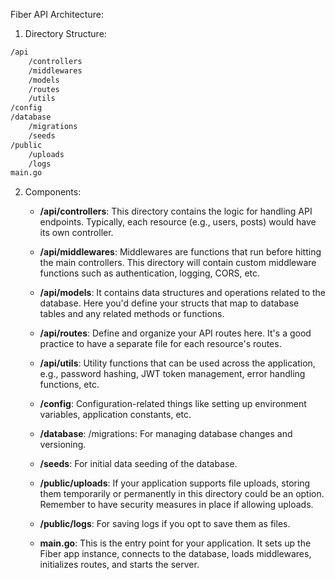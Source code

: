 Fiber API Architecture:

1. Directory Structure:

```bash
/api
    /controllers
    /middlewares
    /models
    /routes
    /utils
/config
/database
    /migrations
    /seeds
/public
    /uploads
    /logs
main.go
```

2. Components:

   - **/api/controllers**: This directory contains the logic for handling API
     endpoints. Typically, each resource (e.g., users, posts) would have its own
     controller.

   - **/api/middlewares**: Middlewares are functions that run before hitting the
     main controllers. This directory will contain custom middleware functions
     such as authentication, logging, CORS, etc.

   - **/api/models**: It contains data structures and operations related to the
     database. Here you'd define your structs that map to database tables and
     any related methods or functions.

   - **/api/routes**: Define and organize your API routes here. It's a good
     practice to have a separate file for each resource's routes.

   - **/api/utils**: Utility functions that can be used across the application,
     e.g., password hashing, JWT token management, error handling functions,
     etc.

   - **/config**: Configuration-related things like setting up environment
     variables, application constants, etc.

   - **/database**: /migrations: For managing database changes and versioning.

   - **/seeds**: For initial data seeding of the database.

   - **/public/uploads**: If your application supports file uploads, storing
     them temporarily or permanently in this directory could be an option.
     Remember to have security measures in place if allowing uploads.

   - **/public/logs**: For saving logs if you opt to save them as files.

   - **main.go**: This is the entry point for your application. It sets up the
     Fiber app instance, connects to the database, loads middlewares,
     initializes routes, and starts the server.
